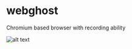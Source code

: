 # webghost
Chromium based browser with recording ability

![alt text](https://cdn.rawgit.com/antonioalecrim/webghost/master/webghost.png)
